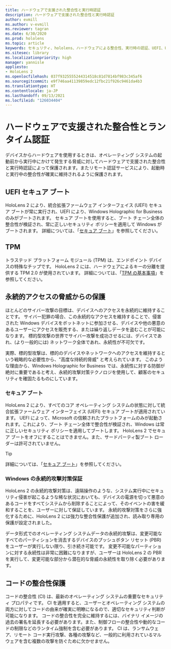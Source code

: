 ```yaml
---
title: ハードウェアで支援された整合性と実行時認証
description: ハードウェアで支援された整合性と実行時認証
author: evmill
ms.author: v-evmill
ms.reviewer: tagran
ms.date: 6/30/2020
ms.prod: hololens
ms.topic: article
keywords: セキュリティ、hololens、ハードウェアによる整合性、実行時の認証、UEFI、UEFI セキュア ブート、セキュア ブート、TPM、脅威保護、Windows の永続的攻撃対策保証、コードの整合性、コードの保護、
ms.sitesec: library
ms.localizationpriority: high
manager: yannisle
appliesto:
- HoloLens 2
ms.openlocfilehash: 037f9325555244314518c81d7814bf983c345af6
ms.sourcegitcommit: e9f746aa41139859edc12fbc21f926c9461da4b3
ms.translationtype: HT
ms.contentlocale: ja-JP
ms.lasthandoff: 09/13/2021
ms.locfileid: "126034404"
---
```

# <a name="hardware-backed-integrity-and-runtime-attestation"></a>ハードウェアで支援された整合性とランタイム認証

デバイスからハードウェアを使用するときは、オペレーティング システムの起動前から実行中にかけて発生する脅威に対してハードウェアで支援された整合性と実行時認証によって保護されます。またリモート認証サービスにより、起動時と実行中の整合性が確実に維持されるように保護されます。

## <a name="uefi-secure-boot"></a>UEFI セキュア ブート

HoloLens 2 により、統合拡張ファームウェア インターフェイス (UEFI) セキュア ブートが常に実行され、UEFI により、Windows Holographic for Business のみがブートされます。
セキュア ブートを使用すると、ブート チェーン全体の整合性が検証され、常に正しいセキュリティ ポリシーを適用して Windows がブートされます。 詳細については、「[セキュア ブート](/windows-hardware/design/device-experiences/oem-secure-boot)」を参照してください。

## <a name="tpm"></a>TPM

トラステッド プラットフォーム モジュール (TPM) は、エンドポイント デバイスの特殊なチップです。 HoloLens 2 には、ハードウェアによるキーの分離を提供する TPM 2.0 が使用されています。 詳細については、「[TPM の基本事項](/windows/security/information-protection/tpm/tpm-fundamentals)」を参照してください。

## <a name="persistence-access-threat-protection"></a>永続的アクセスの脅威からの保護

ほとんどのサイバー攻撃の目標は、デバイスへのアクセスを永続的に維持することです。 サイバー犯罪の場合、この永続的なアクセスを維持することで、侵害された Windows デバイスをボットネットに参加させる、デバイスや他の悪意のあるユーザーにアクセスを販売する、または繰り返しデータを盗むことが可能になります。 標的型攻撃の世界でサイバー攻撃を成功させるには、デバイスであれ、(より一般的には) ネットワーク全体であれ、永続性が不可欠です。  

実際、標的型攻撃は、標的のデバイスやネットワークへのアクセスを維持するという戦略的な必要性から、"高度な持続的脅威" と考えられています。 このような理由から、Windows Holographic for Business では、永続性に対する防御が絶対に重要であると考え、永続的攻撃対策テクノロジを使用して、顧客のセキュリティを確固たるものにしています。

### <a name="secure-boot"></a>セキュア ブート

HoloLens 2 により、すべてのコア オペレーティング システムの状態に対して統合拡張ファームウェア インターフェイス (UEFI) セキュア ブートが適用されています。 UEFI によって、Microsoft の信頼されたプラットフォームのみが起動されます。これにより、ブート チェーン全体で整合性が検証され、Windows は常に正しいセキュリティ ポリシーを適用してブートします。 HoloLens 2 でセキュア ブートをオフにすることはできません。また、サードパーティ製ブート ローダーは許可されていません。

> [!Tip]
> 詳細については、「[セキュア ブート](/windows-hardware/design/device-experiences/oem-secure-boot)」を参照してください。

### <a name="windows-anti-persistence-assurance"></a>Windows の永続的攻撃対策保証

HoloLens 2 の永続的攻撃対策は、遠隔操作のような、システム実行中にセキュリティ侵害が起こるような稀な状況においても、デバイスの電源を切って悪意のあるコードをすべてシステムから削除することによって、そのイベントの害を緩和することを、ユーザーに対して保証しています。 永続的攻撃対策をさらに強化するために、HoloLens 2 には強力な整合性保護が追加され、読み取り専用の保護が設定されました。

データ形式でのオペレーティング システムデータの永続的攻撃は、変更可能なすべてのパーティションを消去するデバイスのプッシュボタン リセット (PBR) をユーザーが実行しない限り、引き続き可能です。 変更不可能なパーティションに対する永続性は非常に困難になりますが、ユーザーは HoloLens 2 の PBR を実行して、変更可能な部分から潜在的な脅威の永続性を取り除く必要があります。

## <a name="code-integrity-protection"></a>コードの整合性保護

コードの整合性 (CI) は、最新のオペレーティング システムの重要なセキュリティ プロパティです。 CI を適用すると、ユーザーとオペレーティング システムの両方に対してコードの由来が確実に明瞭になるので、適切なセキュリティ判断が可能になります。 コードの整合性を完全に維持するには、バイナリ イメージの過去の署名を延長する必要があります。また、制御フローの整合性や動的なコードの制限などのランタイム強制を含む必要があります。 CI は、ランサムウェア、リモート コード実行攻撃、各種の攻撃など、一般的に利用されているマルウェアを含む複数の攻撃を防ぐために欠かせません。
